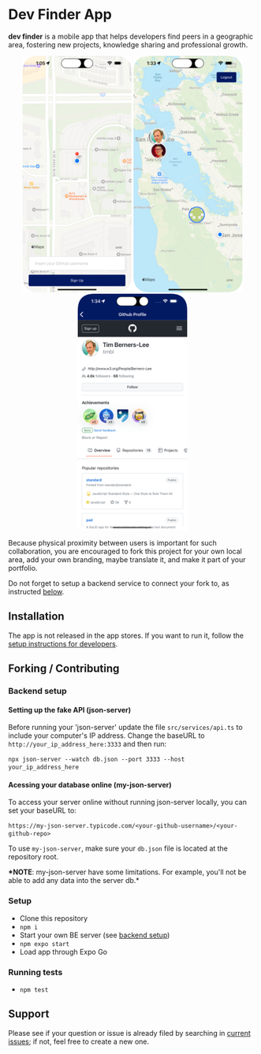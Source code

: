 # Dev Finder App

**dev finder** is a mobile app that helps developers find peers in a geographic area, fostering new projects, knowledge sharing and professional growth.

<div align="center">
    <img src="./documentation/01-signup.png" alt="Sign up screen" width="auto" height="480">
    <img src="./documentation/02-main.png" alt="Main screen" width="auto" height="480">
    <img src="./documentation/03-profile.png" alt="Profile screen" width="auto" height="480">
</div>

Because physical proximity between users is important for such collaboration, you are encouraged to fork this project for your own local area, add your own branding, maybe translate it, and make it part of your portfolio.

Do not forget to setup a backend service to connect your fork to, as instructed [below](#backend-setup).

## Installation

The app is not released in the app stores. If you want to run it, follow the [setup instructions for developers](#setup).

## Forking / Contributing

### Backend setup

#### Setting up the fake API (json-server)

Before running your 'json-server' update the file `src/services/api.ts` to include your computer's IP address. Change the baseURL to `http://your_ip_address_here:3333` and then run:

```
npx json-server --watch db.json --port 3333 --host your_ip_address_here
```

#### Acessing your database online (my-json-server)

To access your server online without running json-server locally, you can set your baseURL to:

```
https://my-json-server.typicode.com/<your-github-username>/<your-github-repo>
```

To use `my-json-server`, make sure your `db.json` file is located at the repository root.

**\*NOTE**: my-json-server have some limitations. For example, you'll not be able to add any data into the server db.\*

### Setup

-   Clone this repository
-   `npm i`
-   Start your own BE server (see [backend setup](#backend-setup))
-   `npm expo start`
-   Load app through Expo Go

### Running tests

-   `npm test`

## Support

Please see if your question or issue is already filed by searching in [current issues](https://github.com/bvc-mobile-dev/dev-finder/issues); if not, feel free to create a new one.

